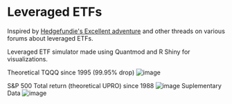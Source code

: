 # Leveraged ETFs
Inspired by [Hedgefundie's Excellent adventure](https://www.bogleheads.org/forum/viewtopic.php?f=10&t=272007) and other threads on various forums about leveraged ETFs.

Leveraged ETF simulator made using Quantmod and R Shiny for visualizations.


Theoretical TQQQ since 1995 (99.95% drop)
![image](https://user-images.githubusercontent.com/60053486/121105220-aed1a800-c7d1-11eb-96fa-e0a43d4010a4.png)

S&P 500 Total return (theoretical UPRO) since 1988
![image](https://user-images.githubusercontent.com/60053486/133191826-7d09f363-8464-4754-83c5-9ce350b3176d.png)
Suplementary Data
![image](https://user-images.githubusercontent.com/60053486/133191895-1c84bdca-0e46-4e51-9ca0-b017632833d6.png)


